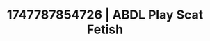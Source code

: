 ---
categories:
- Midnight fantasy
- Moonlit passion
- E-girl erotica
- Athlete
- Public sex
image: /assets/images/1747787854726.jpg
layout: post
seo:
  description: Featured content with premium ABDL Play, Scat Fetish. HD images available.
  keywords: ABDL Play, Scat Fetish
  og_image: /assets/images/1747787854726.jpg
  schema_type: VisualArtwork
tags:
- ABDL Play
- Scat Fetish
- '#1747787854726'
title: 1747787854726 | ABDL Play Scat Fetish
---